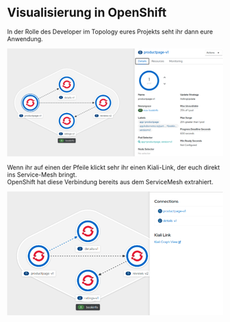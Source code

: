 # Visualisierung in OpenShift

In der Rolle des Developer im Topology eures Projekts seht ihr dann eure Anwendung.

![](../../../.gitbook/assets/image%20%2892%29.png)

Wenn ihr auf einen der Pfeile klickt sehr ihr einen Kiali-Link, der euch direkt ins Service-Mesh bringt.  
OpenShift hat diese Verbindung bereits aus dem ServiceMesh extrahiert.

![](../../../.gitbook/assets/image%20%28122%29.png)


